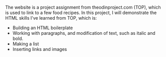 The website is a project assignment from theodinproject.com (TOP), which is used to link to a few food recipes.
In this project, I will demonstrate the HTML skills I've learned from TOP, which is:
- Building an HTML boilerplate
- Working with paragraphs, and modification of text, such as italic and bold.
- Making a list
- Inserting links and images